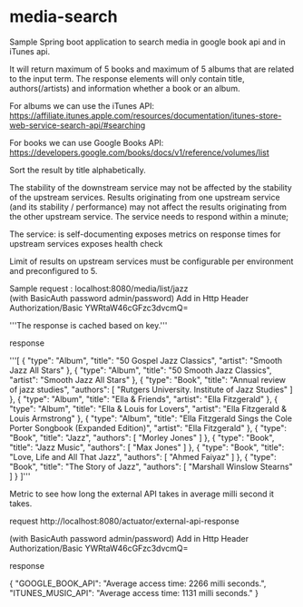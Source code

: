 # media-search
Sample Spring boot application to search media in google book api and in iTunes api.

It will return maximum of 5 books and maximum of 5 albums that are related to the input term. The response
elements will only contain title, authors(/artists) and information whether a book or an album.

For albums we can use the iTunes API: 
https://affiliate.itunes.apple.com/resources/documentation/itunes-store-web-service-search-api/#searching

For books we can use Google Books API:
https://developers.google.com/books/docs/v1/reference/volumes/list 

Sort the result by title alphabetically.

The stability of the downstream service may not be affected by the stability of the upstream services.
Results originating from one upstream service (and its stability / performance) may not affect the results originating from the other upstream service. 
The service needs to respond within a minute;

The service:
 is self-documenting
 exposes metrics on response times for upstream services
 exposes health check

Limit of results on upstream services must be configurable per environment and preconfigured to 5.


Sample request : localhost:8080/media/list/jazz     
   (with BasicAuth password admin/password)
   Add in Http Header    Authorization/Basic YWRtaW46cGFzc3dvcmQ=

'''The response is cached based on key.'''



response 

'''[
    {
        "type": "Album",
        "title": "50 Gospel Jazz Classics",
        "artist": "Smooth Jazz All Stars"
    },
    {
        "type": "Album",
        "title": "50 Smooth Jazz Classics",
        "artist": "Smooth Jazz All Stars"
    },
    {
        "type": "Book",
        "title": "Annual review of jazz studies",
        "authors": [
            "Rutgers University. Institute of Jazz Studies"
        ]
    },
    {
        "type": "Album",
        "title": "Ella & Friends",
        "artist": "Ella Fitzgerald"
    },
    {
        "type": "Album",
        "title": "Ella & Louis for Lovers",
        "artist": "Ella Fitzgerald & Louis Armstrong"
    },
    {
        "type": "Album",
        "title": "Ella Fitzgerald Sings the Cole Porter Songbook (Expanded Edition)",
        "artist": "Ella Fitzgerald"
    },
    {
        "type": "Book",
        "title": "Jazz",
        "authors": [
            "Morley Jones"
        ]
    },
    {
        "type": "Book",
        "title": "Jazz Music",
        "authors": [
            "Max Jones"
        ]
    },
    {
        "type": "Book",
        "title": "Love, Life and All That Jazz",
        "authors": [
            "Ahmed Faiyaz"
        ]
    },
    {
        "type": "Book",
        "title": "The Story of Jazz",
        "authors": [
            "Marshall Winslow Stearns"
        ]
    }
]'''


Metric to see how long the external API takes in average milli second it takes.

request  http://localhost:8080/actuator/external-api-response
 
  (with BasicAuth password admin/password)
   Add in Http Header    Authorization/Basic YWRtaW46cGFzc3dvcmQ=
   
response 

{
    "GOOGLE_BOOK_API": "Average access time: 2266 milli seconds.",
    "ITUNES_MUSIC_API": "Average access time: 1131 milli seconds."
}

